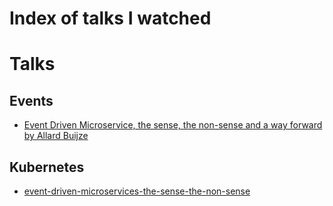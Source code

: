# Index of talks I watched

# Talks

## Events

- [Event Driven Microservice, the sense, the non-sense and a way forward by Allard Buijze](./talks/events/event-driven-microservices-the-sense-the-non-sense.md)

## Kubernetes

- [event-driven-microservices-the-sense-the-non-sense](./talks/kubernetes/why-i-love-kubernetes-failure-stories.md)
